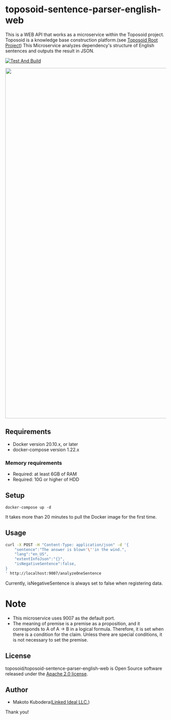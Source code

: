 # toposoid-sentence-parser-english-web
This is a WEB API that works as a microservice within the Toposoid project.
Toposoid is a knowledge base construction platform.(see [Toposoid Root Project](https://github.com/toposoid/toposoid.git))
This Microservice analyzes dependency's structure of English sentences and outputs the result in JSON.

[![Test And Build](https://github.com/toposoid/toposoid-sentence-parser-english-web/actions/workflows/action.yml/badge.svg)](https://github.com/toposoid/toposoid-sentence-parser-english-web/actions/workflows/action.yml)

<img width="1094" alt="" src="https://user-images.githubusercontent.com/82787843/169631571-24b82615-4837-4b1a-8d58-3ad544e65b1e.png">


## Requirements
* Docker version 20.10.x, or later
* docker-compose version 1.22.x

### Memory requirements
* Required: at least 6GB of RAM
* Required: 10G or higher of HDD

## Setup
```bssh
docker-compose up -d
```
It takes more than 20 minutes to pull the Docker image for the first time.

## Usage
```bash
curl -X POST -H "Content-Type: application/json" -d '{
    "sentence":"The answer is blown'\''in the wind.", 
    "lang":"en_US", 
    "extentInfoJson":"{}",
    "isNegativeSentence":false, 
}
' http://localhost:9007/analyzeOneSentence
```
Currently, isNegativeSentence is always set to false when registering data.

# Note
* This microservice uses 9007 as the default port.
* The meaning of premise is a premise as a proposition, and it corresponds to A of A → B in a logical formula. Therefore, it is set when there is a condition for the claim. Unless there are special conditions, it is not necessary to set the premise.

## License
toposoid/toposoid-sentence-parser-english-web is Open Source software released under the [Apache 2.0 license](https://www.apache.org/licenses/LICENSE-2.0.html).

## Author
* Makoto Kubodera([Linked Ideal LLC.](https://linked-ideal.com/))

Thank you!
